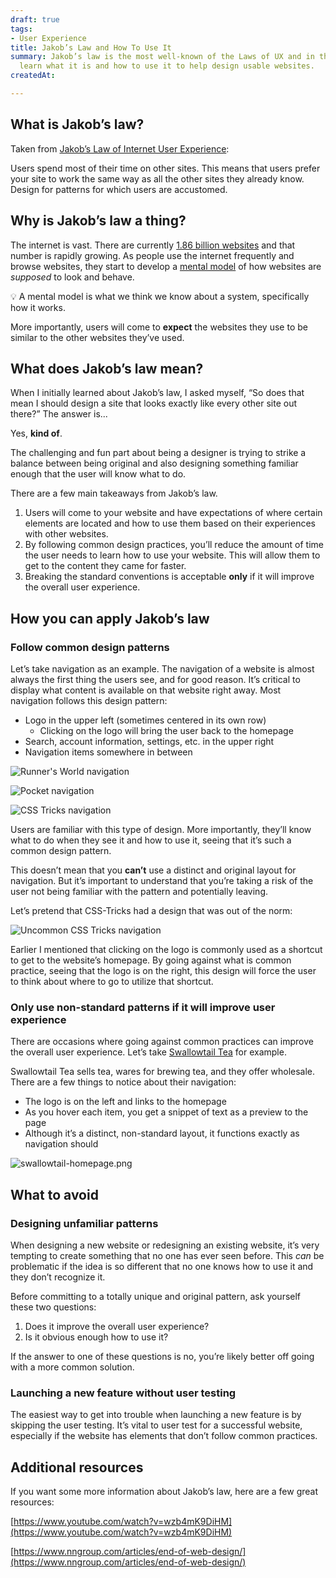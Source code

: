 ```yaml
---
draft: true
tags:
- User Experience
title: Jakob’s Law and How To Use It
summary: Jakob’s law is the most well-known of the Laws of UX and in this post, you’ll
  learn what it is and how to use it to help design usable websites.
createdAt: 

---
```

## What is Jakob’s law?

Taken from [Jakob’s Law of Internet User Experience](https://www.nngroup.com/videos/jakobs-law-internet-ux/):

Users spend most of their time on other sites. This means that users prefer your site to work the same way as all the other sites they already know. Design for patterns for which users are accustomed.

## Why is Jakob’s law a thing?

The internet is vast. There are currently [1.86 billion websites](https://firstsiteguide.com/how-many-websites/) and that number is rapidly growing. As people use the internet frequently and browse websites, they start to develop a [mental model](https://www.nngroup.com/articles/mental-models/) of how websites are _supposed_ to look and behave.

<aside>
💡 A mental model is what we think we know about a system, specifically how it works.

</aside>

More importantly, users will come to **expect** the websites they use to be similar to the other websites they’ve used.

## What does Jakob’s law mean?

When I initially learned about Jakob’s law, I asked myself, “So does that mean I should design a site that looks exactly like every other site out there?” The answer is...

Yes, **kind of**.

The challenging and fun part about being a designer is trying to strike a balance between being original and also designing something familiar enough that the user will know what to do.

There are a few main takeaways from Jakob’s law.

1. Users will come to your website and have expectations of where certain elements are located and how to use them based on their experiences with other websites.
2. By following common design practices, you’ll reduce the amount of time the user needs to learn how to use your website. This will allow them to get to the content they came for faster.
3. Breaking the standard conventions is acceptable **only** if it will improve the overall user experience.

## How you can apply Jakob’s law

### Follow common design patterns

Let’s take navigation as an example. The navigation of a website is almost always the first thing the users see, and for good reason. It’s critical to display what content is available on that website right away. Most navigation follows this design pattern:

* Logo in the upper left (sometimes centered in its own row)
  * Clicking on the logo will bring the user back to the homepage
* Search, account information, settings, etc. in the upper right
* Navigation items somewhere in between

![Runner's World navigation](/img/runners-world-navigation.png "Runner's World navigation example")

![Pocket navigation](/img/pocket-navigation.png "Pocket navigation example")

![CSS Tricks navigation](/img/css-tricks-navigation.png "CSS Tricks navigation example")

Users are familiar with this type of design. More importantly, they’ll know what to do when they see it and how to use it, seeing that it’s such a common design pattern.

This doesn’t mean that you **can’t** use a distinct and original layout for navigation. But it’s important to understand that you’re taking a risk of the user not being familiar with the pattern and potentially leaving.

Let’s pretend that CSS-Tricks had a design that was out of the norm:

![Uncommon CSS Tricks navigation](/img/weird-layout.jpg "Uncommon CSS Tricks navigation example")

Earlier I mentioned that clicking on the logo is commonly used as a shortcut to get to the website’s homepage. By going against what is common practice, seeing that the logo is on the right, this design will force the user to think about where to go to utilize that shortcut.

### Only use non-standard patterns if it will improve user experience

There are occasions where going against common practices can improve the overall user experience. Let’s take [Swallowtail Tea](https://swallowtailtea.com/) for example.

Swallowtail Tea sells tea, wares for brewing tea, and they offer wholesale. There are a few things to notice about their navigation:

* The logo is on the left and links to the homepage
* As you hover each item, you get a snippet of text as a preview to the page
* Although it’s a distinct, non-standard layout, it functions exactly as navigation should

![swallowtail-homepage.png](Jakob%E2%80%99s%20Law%20and%20How%20To%20Use%20It%2040d80cc3d93a48b5b67bf18e383feb6a/swallowtail-homepage.png)

## What to avoid

### Designing unfamiliar patterns

When designing a new website or redesigning an existing website, it’s very tempting to create something that no one has ever seen before. This _can_ be problematic if the idea is so different that no one knows how to use it and they don’t recognize it.

Before committing to a totally unique and original pattern, ask yourself these two questions:

1. Does it improve the overall user experience?
2. Is it obvious enough how to use it?

If the answer to one of these questions is no, you’re likely better off going with a more common solution.

### Launching a new feature without user testing

The easiest way to get into trouble when launching a new feature is by skipping the user testing. It’s vital to user test for a successful website, especially if the website has elements that don’t follow common practices.

## Additional resources

If you want some more information about Jakob’s law, here are a few great resources:

[https://www.youtube.com/watch?v=wzb4mK9DiHM](https://www.youtube.com/watch?v=wzb4mK9DiHM)

[https://www.nngroup.com/articles/end-of-web-design/](https://www.nngroup.com/articles/end-of-web-design/)